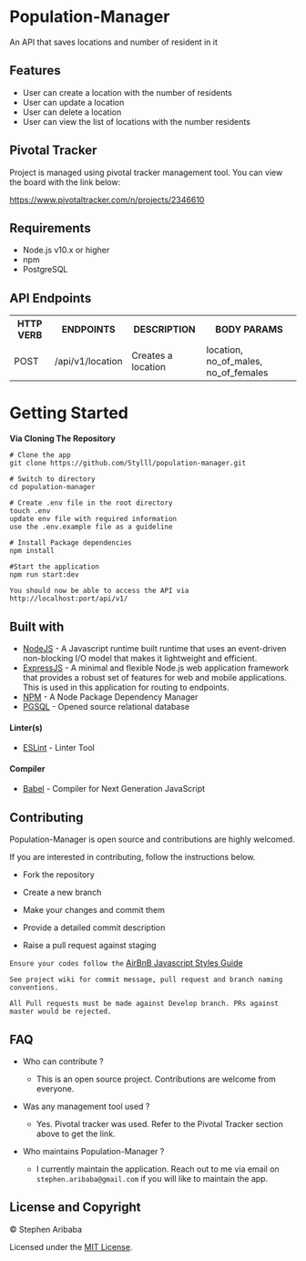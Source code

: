 # Population-Manager
An API that saves locations and number of resident in it

## Features
* User can create a location with the number of residents
* User can update a location
* User can delete a location
* User can view the list of locations with the number residents

## Pivotal Tracker
Project is managed using pivotal tracker management tool. You can view the board with the link below:

https://www.pivotaltracker.com/n/projects/2346610

## Requirements

* Node.js v10.x or higher
* npm
* PostgreSQL


## API Endpoints
<table>
<tr><th>HTTP VERB</th><th>ENDPOINTS</th><th>DESCRIPTION</th><th>BODY PARAMS</th></tr>
<tr><td>POST</td><td>/api/v1/location</td><td>Creates a location</td><td>location, no_of_males, no_of_females</td></tr>

</table>


# Getting Started
**Via Cloning The Repository**
```
# Clone the app
git clone https://github.com/Stylll/population-manager.git

# Switch to directory
cd population-manager

# Create .env file in the root directory
touch .env
update env file with required information
use the .env.example file as a guideline

# Install Package dependencies
npm install

#Start the application
npm run start:dev

You should now be able to access the API via http://localhost:port/api/v1/
```


## Built with
* [NodeJS](https://nodejs.org/en/) - A Javascript runtime built runtime that uses an event-driven non-blocking I/O model that makes it lightweight and efficient.
* [ExpressJS](http://expressjs.com/) - A minimal and flexible Node.js web application framework that provides a robust set of features for web and mobile applications. This is used in this application for routing to endpoints.
* [NPM](https://www.npmjs.com/) - A Node Package Dependency Manager
* [PGSQL](https://www.postgresql.org/) - Opened source relational database

#### Linter(s)

* [ESLint](https://eslint.org/) - Linter Tool

#### Compiler

* [Babel](https://eslint.org/) - Compiler for Next Generation JavaScript

## Contributing
Population-Manager is open source and contributions are highly welcomed.

If you are interested in contributing, follow the instructions below.

* Fork the repository

* Create a new branch

* Make your changes and commit them

* Provide a detailed commit description

* Raise a pull request against staging

`Ensure your codes follow the` [AirBnB Javascript Styles Guide](https://github.com/airbnb/javascript)

`See project wiki for commit message, pull request and branch naming conventions.`

`All Pull requests must be made against Develop branch. PRs against master would be rejected.`

## FAQ

* Who can contribute ?
  - This is an open source project. Contributions are welcome from everyone.

* Was any management tool used ?
  - Yes. Pivotal tracker was used. Refer to the Pivotal Tracker section above to get the link.

* Who maintains Population-Manager ?
  - I currently maintain the application. Reach out to me via email on `stephen.aribaba@gmail.com` if 
  you will like to maintain the app.


## License and Copyright

&copy; Stephen Aribaba

Licensed under the [MIT License](https://opensource.org/licenses/MIT).

